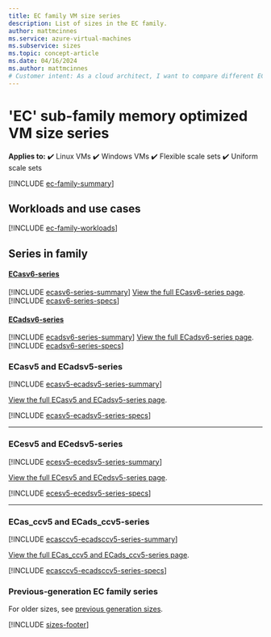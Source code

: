 ```yaml
---
title: EC family VM size series 
description: List of sizes in the EC family.
author: mattmcinnes
ms.service: azure-virtual-machines
ms.subservice: sizes
ms.topic: concept-article
ms.date: 04/16/2024
ms.author: mattmcinnes
# Customer intent: As a cloud architect, I want to compare different EC family VM sizes, so that I can select the optimal configuration for my memory-intensive applications.
---
```


# 'EC' sub-family memory optimized VM size series

**Applies to:** :heavy_check_mark: Linux VMs :heavy_check_mark: Windows VMs :heavy_check_mark: Flexible scale sets :heavy_check_mark: Uniform scale sets

[!INCLUDE [ec-family-summary](./includes/ec-family-summary.md)]

## Workloads and use cases

[!INCLUDE [ec-family-workloads](./includes/ec-family-workloads.md)]

## Series in family

#### [ECasv6-series](#tab/ecasv6)
[!INCLUDE [ecasv6-series-summary](./includes/ecasv6-series-summary.md)]
[View the full ECasv6-series page](./ecasv6-series.md).
[!INCLUDE [ecasv6-series-specs](./includes/ecasv6-series-specs.md)]

#### [ECadsv6-series](#tab/ecadsv6)
[!INCLUDE [ecadsv6-series-summary](./includes/ecadsv6-series-summary.md)]
[View the full ECadsv6-series page](./ecadsv6-series.md).
[!INCLUDE [ecadsv6-series-specs](./includes/ecadsv6-series-specs.md)]

### ECasv5 and ECadsv5-series
[!INCLUDE [ecasv5-ecadsv5-series-summary](./includes/ecasv5-ecadsv5-series-summary.md)]

[View the full ECasv5 and ECadsv5-series page](../../ecasv5-ecadsv5-series.md).

[!INCLUDE [ecasv5-ecadsv5-series-specs](./includes/ecasv5-ecadsv5-series-specs.md)]

---
### ECesv5 and ECedsv5-series
[!INCLUDE [ecesv5-ecedsv5-series-summary](./includes/ecesv5-ecedsv5-series-summary.md)]

[View the full ECesv5 and ECedsv5-series page](../../ecesv5-ecedsv5-series.md).

[!INCLUDE [ecesv5-ecedsv5-series-specs](./includes/ecesv5-ecedsv5-series-specs.md)]

---
### ECas_ccv5 and ECads_ccv5-series
[!INCLUDE [ecasccv5-ecadsccv5-series-summary](./includes/ecasccv5-ecadsccv5-series-summary.md)]

[View the full ECas_ccv5 and ECads_ccv5-series page](../../ecasccv5-ecadsccv5-series.md).

[!INCLUDE [ecasccv5-ecadsccv5-series-specs](./includes/ecasccv5-ecadsccv5-series-specs.md)]

### Previous-generation EC family series
For older sizes, see [previous generation sizes](../previous-gen-sizes-list.md#memory-optimized-previous-gen-sizes).

[!INCLUDE [sizes-footer](../includes/sizes-footer.md)]
